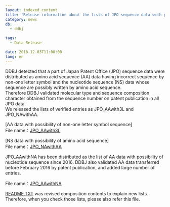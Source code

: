```yaml
---
layout: indexed_content
title: 'Release information about the lists of JPO sequence data with possibility of incorrect sequence.'
category: news
db:
  - ddbj

tags:
  - Data Release

date: 2018-12-03T11:00:00
lang: en
---
```


<p>DDBJ detected that a part of Japan Patent Office (JPO) sequence data were distributed as amino acid sequence (AA) data having incorrect sequence by non-one letter symbol and the nucleotide sequence (NS) data whose sequence are possibly written by amino acid sequence.<br>Therefore DDBJ validated molecular type and sequence composition character obtained from the sequence number on patent publication in all JPO data.<br>We released the lists of verified entries as JPO_AAwith3L and JPO_NAwithAA.</p>

<p>[AA data with possibility of non-one letter symbol sequence]<br>File name：<a href="ftp://ftp.ddbj.nig.ac.jp/ddbj_database/patent/JPO_AAwith3L">JPO_AAwith3L</a></p>

<p>[NS data with possibility of amino acid sequence]<br>File name：<a href="ftp://ftp.ddbj.nig.ac.jp/ddbj_database/patent/JPO_NAwithAA">JPO_NAwithAA</a></p>

<p>JPO_AAwithNA has been distributed as the list of AA data with possibility of nucleotide sequence since 2016. DDBJ also validated AA data transferred before February 2016 by patent publication, and added large number of entries.</p>

<p>File name：<a href="ftp://ftp.ddbj.nig.ac.jp/ddbj_database/patent/JPO_AAwithNA">JPO_AAwithNA</a></p>

<p><a href="ftp://ftp.ddbj.nig.ac.jp/ddbj_database/patent/README.TXT">README.TXT</a> was revised composition contents to explain new lists. Therefore, when you check those lists, please also refer this file.</p>

